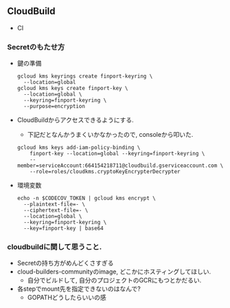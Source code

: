 ## CloudBuild
+ CI

### Secretのもたせ方

+ 鍵の準備
  ```
  gcloud kms keyrings create finport-keyring \
    --location=global
  gcloud kms keys create finport-key \
    --location=global \
    --keyring=finport-keyring \
    --purpose=encryption
  ```

+ CloudBuildからアクセスできるようにする.
  + 下記だとなんかうまくいかなかったので, consoleから叩いた.
  ```
  gcloud kms keys add-iam-policy-binding \
      finport-key --location=global --keyring=finport-keyring \
      --member=serviceAccount:664154218711@cloudbuild.gserviceaccount.com \
      --role=roles/cloudkms.cryptoKeyEncrypterDecrypter
  ```

+ 環境変数
  ```
  echo -n $CODECOV_TOKEN | gcloud kms encrypt \
    --plaintext-file=- \
    --ciphertext-file=- \
    --location=global \
    --keyring=finport-keyring \
    --key=finport-key | base64
  ```

### cloudbuildに関して思うこと.
+ Secretの持ち方がめんどくさすぎる
+ cloud-builders-communityのimage, どこかにホスティングしてほしい.
  + 自分でビルドして, 自分のプロジェクトのGCRにもつとかだるい.
+ 各stepでmount先を指定できないのはなんで?
  + GOPATHどうしたらいいの感

